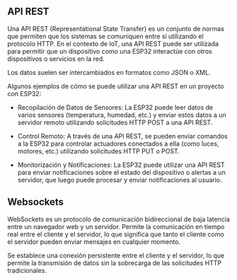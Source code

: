 ## API REST 

Una API REST (Representational State Transfer) es un conjunto de normas que permiten que los sistemas se comuniquen entre sí utilizando el protocolo HTTP. En el contexto de IoT, una API REST puede ser utilizada para permitir que un dispositivo como una ESP32 interactúe con otros dispositivos o servicios en la red.

Los datos suelen ser intercambiados en formatos como JSON o XML.

Algunos ejemplos de cómo se puede utilizar una API REST en un proyecto con ESP32:

- Recopilación de Datos de Sensores: La ESP32 puede leer datos de varios sensores (temperatura, humedad, etc.) y enviar estos datos a un servidor remoto utilizando solicitudes HTTP POST a una API REST.

- Control Remoto: A través de una API REST, se pueden enviar comandos a la ESP32 para controlar actuadores conectados a ella (como luces, motores, etc.) utilizando solicitudes HTTP PUT o POST.

- Monitorización y Notificaciones: La ESP32 puede utilizar una API REST para enviar notificaciones sobre el estado del dispositivo o alertas a un servidor, que luego puede procesar y enviar notificaciones al usuario.

## Websockets

WebSockets es un protocolo de comunicación bidireccional de baja latencia entre un navegador web y un servidor.  Permite la comunicación en tiempo real entre el cliente y el servidor, lo que significa que tanto el cliente como el servidor pueden enviar mensajes en cualquier momento. 

Se establece una conexión persistente entre el cliente y el servidor, lo que permite la transmisión de datos sin la sobrecarga de las solicitudes HTTP tradicionales. 

